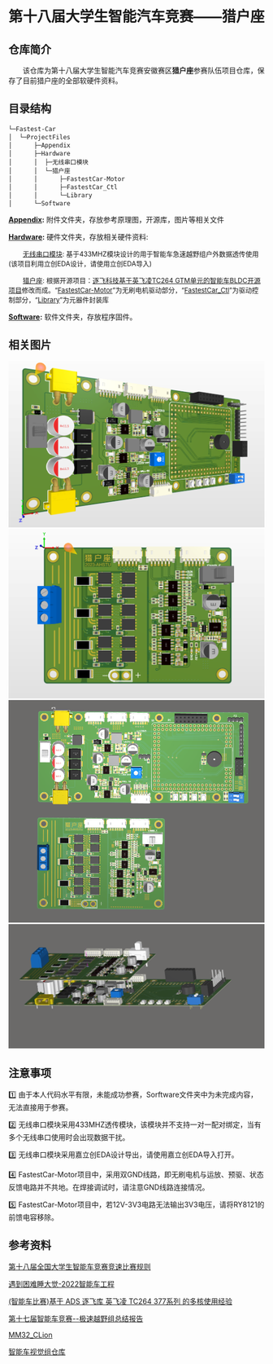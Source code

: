 # 第十八届大学生智能汽车竞赛——猎户座

## 仓库简介
&emsp;&emsp;该仓库为第十八届大学生智能汽车竞赛安徽赛区**猎户座**参赛队伍项目仓库，保存了目前猎户座的全部软硬件资料。

## 目录结构
```
└─Fastest-Car
│  └─ProjectFiles
│      ├─Appendix
│      ├─Hardware
│      │  ├─无线串口模块
│      │  └─猎户座
│      │      ├─FastestCar-Motor
│      │      ├─FastestCar_Ctl
│      │      └─Library
│      └─Software
```
**[Appendix](https://github.com/42Pixel/Fastest-Car/tree/main/ProjectFiles/Appendix):** 附件文件夹，存放参考原理图，开源库，图片等相关文件

**[Hardware](https://github.com/42Pixel/Fastest-Car/tree/main/ProjectFiles/Hardware):** 硬件文件夹，存放相关硬件资料:

&emsp;&emsp;<font size=2>[无线串口模块](https://github.com/42Pixel/Fastest-Car/tree/main/ProjectFiles/Hardware/%E6%97%A0%E7%BA%BF%E4%B8%B2%E5%8F%A3%E6%A8%A1%E5%9D%97): 基于433MHZ模块设计的用于智能车急速越野组户外数据透传使用(该项目利用立创EDA设计，请使用立创EDA导入)</font>

&emsp;&emsp;<font size=2>[猎户座](https://github.com/42Pixel/Fastest-Car/tree/main/ProjectFiles/Hardware/%E7%8C%8E%E6%88%B7%E5%BA%A7):  根据开源项目：[逐飞科技基于英飞凌TC264 GTM单元的智能车BLDC开源项目](https://gitee.com/seekfree/TC264_GTM_BLDC_Project.git)修改而成。“[FastestCar-Motor](https://github.com/42Pixel/Fastest-Car/tree/main/ProjectFiles/Hardware/%E7%8C%8E%E6%88%B7%E5%BA%A7/FastestCar-Motor)”为无刷电机驱动部分，“[FastestCar_Ctl](https://github.com/42Pixel/Fastest-Car/tree/main/ProjectFiles/Hardware/%E7%8C%8E%E6%88%B7%E5%BA%A7/FastestCar_Ctl)”为驱动控制部分，“[Library](https://github.com/42Pixel/Fastest-Car/tree/main/ProjectFiles/Hardware/%E7%8C%8E%E6%88%B7%E5%BA%A7/Library)”为元器件封装库</font> 

**[Software](https://github.com/42Pixel/Fastest-Car/tree/main/ProjectFiles/Software):** 软件文件夹，存放程序固件。

## 相关图片

![母板](https://github.com/42Pixel/Fastest-Car/blob/main/ProjectFiles/Appendix/%E7%9B%B8%E5%85%B3%E5%9B%BE%E7%89%87/Ctrl.png)
![电机驱动板](https://github.com/42Pixel/Fastest-Car/blob/main/ProjectFiles/Appendix/%E7%9B%B8%E5%85%B3%E5%9B%BE%E7%89%87/Motor.png)
![整体](https://github.com/42Pixel/Fastest-Car/blob/main/ProjectFiles/Appendix/%E7%9B%B8%E5%85%B3%E5%9B%BE%E7%89%87/%E6%95%B4%E4%BD%931.png)
![组合](https://github.com/42Pixel/Fastest-Car/blob/main/ProjectFiles/Appendix/%E7%9B%B8%E5%85%B3%E5%9B%BE%E7%89%87/%E6%95%B4%E4%BD%932.png)

## 注意事项
:one: 由于本人代码水平有限，未能成功参赛，Sorftware文件夹中为未完成内容，无法直接用于参赛。

:two: 无线串口模块采用433MHZ透传模块，该模块并不支持一对一配对绑定，当有多个无线串口使用时会出现数据干扰。

:three: 无线串口模块采用嘉立创EDA设计导出，请使用嘉立创EDA导入打开。

:four: FastestCar-Motor项目中，采用双GND线路，即无刷电机与运放、预驱、状态反馈电路并不共地。在焊接调试时，请注意GND线路连接情况。

:five: FastestCar-Motor项目中，若12V-3V3电路无法输出3V3电压，请将RY8121的前馈电容移除。

## 参考资料
[第十八届全国大学生智能车竞赛竞速比赛规则](https://blog.csdn.net/zhuoqingjoking97298/article/details/127817742)

[遇到困难睡大觉-2022智能车工程](https://gitee.com/zhewana/TroubleSleeping_2022)

[(智能车比赛)基于 ADS 逐飞库 英飞凌 TC264 377系列 的多核使用经验](https://blog.csdn.net/zhou_zhuo/article/details/128751309?csdn_share_tail=%7B%22type%22%3A%22blog%22%2C%22rType%22%3A%22article%22%2C%22rId%22%3A%22128751309%22%2C%22source%22%3A%22zhou_zhuo%22%7D&fromshare=blogdetail)

[第十七届智能车竞赛--极速越野组总结报告](https://blog.csdn.net/m0_46430715/article/details/126709805)

[MM32_CLion](https://github.com/ZhuYanzhen1/MM32_CLion)

[智能车视觉组仓库](https://github.com/0clock/smartcar2022)



